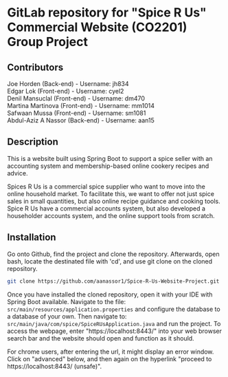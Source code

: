 # GitLab repository for "Spice R Us" Commercial Website (CO2201) Group Project


## Contributors

Joe Horden (Back-end)              -   Username: jh834<br>
Edgar Lok (Front-end)              -   Username: cyel2<br>
Denil Mansuclal (Front-end)        -   Username: dm470<br>
Martina Martinova (Front-end)      -   Username: mm1014<br>
Safwaan Mussa (Front-end)          -   Username: sm1081<br>
Abdul-Aziz A Nassor (Back-end)     -   Username: aan15<br>


## Description 

This is a website built using Spring Boot to support a spice seller with an accounting system and membership-based online cookery recipes and advice. 

Spices R Us is a commercial spice supplier who want to move into the online household market. To facilitate this, we want to offer not just spice sales in small quantities, but also online recipe guidance and cooking tools. Spice R Us have a commercial accounts system, but also developed a householder accounts system, and the online support tools from scratch. 


## Installation

Go onto Github, find the project and clone the repository.
Afterwards, open bash, locate the destinated file with 'cd', and use git clone on the cloned repository.

```bash
git clone https://github.com/aanassor1/Spice-R-Us-Website-Project.git
```

Once you have installed the cloned repository, open it with your IDE with Spring Boot available. Navigate to the file: <code>src/main/resources/application.properties</code> and configure the database to a database of your own. Then navigate to: <code>src/main/java/com/spice/SpiceRUsApplication.java</code> and run the project.
To access the webpage, enter "https://localhost:8443/" into your web browser search bar and the website should open and function as it should.

For chrome users, after entering the url, it might display an error window. Click on "advanced" below, and then again on the hyperlink "proceed to https://localhost:8443/ (unsafe)".

